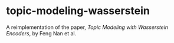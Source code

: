 # topic-modeling-wasserstein
A reimplementation of the paper, _Topic Modeling with Wasserstein Encoders_, by Feng Nan et al.
